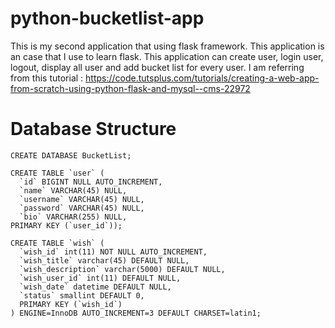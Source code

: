 # python-bucketlist-app

This is my second application that using flask framework. This application is an case that I use to learn flask. This application can create user, login user, logout, display all user and add bucket list for every user. I am referring from this tutorial : https://code.tutsplus.com/tutorials/creating-a-web-app-from-scratch-using-python-flask-and-mysql--cms-22972 

# Database Structure
```mysql
CREATE DATABASE BucketList;
```

```mysql
CREATE TABLE `user` (
  `id` BIGINT NULL AUTO_INCREMENT,
  `name` VARCHAR(45) NULL,
  `username` VARCHAR(45) NULL,
  `password` VARCHAR(45) NULL,
  `bio` VARCHAR(255) NULL,
PRIMARY KEY (`user_id`));
```

```mysql
CREATE TABLE `wish` (
  `wish_id` int(11) NOT NULL AUTO_INCREMENT,
  `wish_title` varchar(45) DEFAULT NULL,
  `wish_description` varchar(5000) DEFAULT NULL,
  `wish_user_id` int(11) DEFAULT NULL,
  `wish_date` datetime DEFAULT NULL,
  `status` smallint DEFAULT 0,
  PRIMARY KEY (`wish_id`)
) ENGINE=InnoDB AUTO_INCREMENT=3 DEFAULT CHARSET=latin1;
```